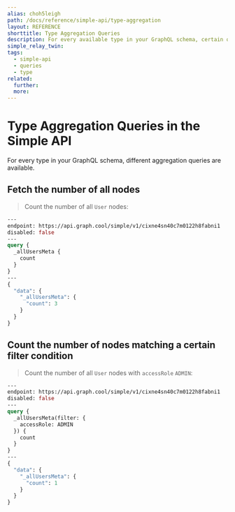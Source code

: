 ```yaml
---
alias: choh5leigh
path: /docs/reference/simple-api/type-aggregation
layout: REFERENCE
shorttitle: Type Aggregation Queries
description: For every available type in your GraphQL schema, certain queries are automatically generated.
simple_relay_twin:
tags:
  - simple-api
  - queries
  - type
related:
  further:
  more:
---
```


# Type Aggregation Queries in the Simple API

For every type in your GraphQL schema, different aggregation queries are available.

## Fetch the number of all nodes

> Count the number of all `User` nodes:

```graphql
---
endpoint: https://api.graph.cool/simple/v1/cixne4sn40c7m0122h8fabni1
disabled: false
---
query {
  _allUsersMeta {
    count
  }
}
---
{
  "data": {
    "_allUsersMeta": {
      "count": 3
    }
  }
}
```

## Count the number of nodes matching a certain filter condition

> Count the number of all `User` nodes with `accessRole` `ADMIN`:

```graphql
---
endpoint: https://api.graph.cool/simple/v1/cixne4sn40c7m0122h8fabni1
disabled: false
---
query {
  _allUsersMeta(filter: {
    accessRole: ADMIN
  }) {
    count
  }
}
---
{
  "data": {
    "_allUsersMeta": {
      "count": 1
    }
  }
}
```

